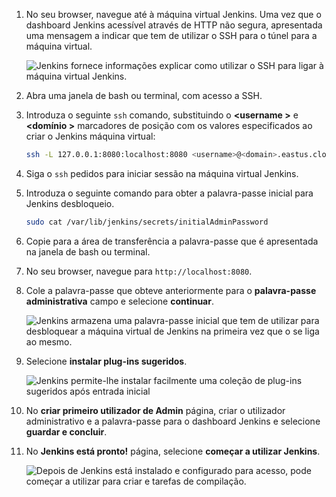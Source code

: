 1. No seu browser, navegue até à máquina virtual Jenkins. Uma vez que o dashboard Jenkins acessível através de HTTP não segura, apresentada uma mensagem a indicar que tem de utilizar o SSH para o túnel para a máquina virtual.

    ![Jenkins fornece informações explicar como utilizar o SSH para ligar à máquina virtual Jenkins.](./media/jenkins-connect-to-jenkins-server-running-on-azure/jenkins-ssh-instructions.png)

1. Abra uma janela de bash ou terminal, com acesso a SSH.

1. Introduza o seguinte `ssh` comando, substituindo o  **&lt;username >** e  **&lt;domínio >** marcadores de posição com os valores especificados ao criar o Jenkins máquina virtual:

    ```bash
    ssh -L 127.0.0.1:8080:localhost:8080 <username>@<domain>.eastus.cloudapp.azure.com
    ```

1. Siga o `ssh` pedidos para iniciar sessão na máquina virtual Jenkins.

1. Introduza o seguinte comando para obter a palavra-passe inicial para Jenkins desbloqueio.

    ```bash
    sudo cat /var/lib/jenkins/secrets/initialAdminPassword
    ```

1. Copie para a área de transferência a palavra-passe que é apresentada na janela de bash ou terminal.

1. No seu browser, navegue para `http://localhost:8080`.

1. Cole a palavra-passe que obteve anteriormente para o **palavra-passe administrativa** campo e selecione **continuar**.

    ![Jenkins armazena uma palavra-passe inicial que tem de utilizar para desbloquear a máquina virtual de Jenkins na primeira vez que o se liga ao mesmo.](./media/jenkins-connect-to-jenkins-server-running-on-azure/jenkins-unlock.png)

1. Selecione **instalar plug-ins sugeridos**.

    ![Jenkins permite-lhe instalar facilmente uma coleção de plug-ins sugeridos após entrada inicial](./media/jenkins-connect-to-jenkins-server-running-on-azure/jenkins-customize.png)

1. No **criar primeiro utilizador de Admin** página, criar o utilizador administrativo e a palavra-passe para o dashboard Jenkins e selecione **guardar e concluir**.

1. No **Jenkins está pronto!** página, selecione **começar a utilizar Jenkins**.

    ![Depois de Jenkins está instalado e configurado para acesso, pode começar a utilizar para criar e tarefas de compilação.](./media/jenkins-connect-to-jenkins-server-running-on-azure/jenkins-ready.png)